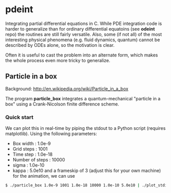 # pdeint #

Integrating partial differential equations in C. While PDE integration code is harder to generalize than for ordinary differential equatoins (see __odeint__ repo) the routines are still fairly versatile. Also, some (if not all) of the most interesting physical phenomena (e.g. fluid dynamics, quantum) cannot be described by ODEs alone, so the motivation is clear.

Often it is useful to cast the problem into an alternate form, which makes the whole process even more tricky to generalize.

## Particle in a box ##

Background: http://en.wikipedia.org/wiki/Particle_in_a_box

The program __particle_box__ integrates a quantum-mechanical "particle in a box" using a Crank-Nicolson finite difference scheme.

### Quick start ###

We can plot this in real-time by piping the stdout to a Python script (requires matplotlib). Using the following parameters:
* Box width       : 1.0e-9
* Grid steps      : 1001
* Time step       : 1.0e-18
* Number of steps : 10000
* sigma           : 1.0e-10
* kappa           : 5.0e10
and a frameskip of 3 (adjust this for your own machine) for the animation, we can use
```bash
$ ./particle_box 1.0e-9 1001 1.0e-18 10000 1.0e-10 5.0e10 | ./plot_stdin.py 3
```
